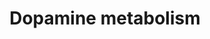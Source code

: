 ---
annotations:
- id: PW:0000394
  parent: signaling pathway
  type: Pathway Ontology
  value: dopamine signaling pathway
- id: PW:0002511
  parent: classic metabolic pathway
  type: Pathway Ontology
  value: dopamine degradation pathway
- id: PW:0000409
  parent: classic metabolic pathway
  type: Pathway Ontology
  value: dopamine metabolic pathway
- id: PW:0000802
  parent: classic metabolic pathway
  type: Pathway Ontology
  value: dopamine biosynthetic pathway
authors:
- Mkutmon
- DeSl
- MaintBot
- Egonw
citedin: ''
communities: []
description: ''
last-edited: 2025-07-01
ndex: null
organisms:
- Bos taurus
redirect_from:
- /index.php/Pathway:WP3155
- /instance/WP3155
- /instance/WP3155_r139697
revision: r139697
schema-jsonld:
- '@context': https://schema.org/
  '@id': https://wikipathways.github.io/pathways/WP3155.html
  '@type': Dataset
  creator:
    '@type': Organization
    name: WikiPathways
  description: ''
  keywords:
  - 1-chloro-2,4-dinitrobenzene
  - 3-Methoxytyramine
  - 4a-Hydroxytetrahydrobiopterin
  - 5,6-Dihydroxyindole
  - Ammonia
  - COMT
  - CO₂
  - DDC
  - DHICA
  - DOPAC
  - DOPAL
  - DOPET
  - Dopamine
  - Dopamine quinone
  - Dopaminochrome
  - FAD
  - Glutathione
  - Homovanillic acid
  - Homovanillin
  - H₂O
  - H₂O₂
  - ICQA
  - L-Dopa
  - L-Dopa quinone
  - L-Dopachrome
  - L-Tyrosine
  - Leucodopachrome
  - Leukoaminochrome
  - MAOA
  - MAOB
  - N-Methylserotonin
  - NQO1
  - Neuromelanin
  - O₂
  - PPP2CA
  - PPP2CB
  - PRKACA
  - PRKACB
  - ROS
  - S-Adenosylhomocysteine
  - S-Adenosylmethionine
  - SOD1
  - TH
  - TYR
  - Tetrahydrobiopterin
  - iron(2+)
  license: CC0
  name: Dopamine metabolism
seo: CreativeWork
title: Dopamine metabolism
wpid: WP3155
---